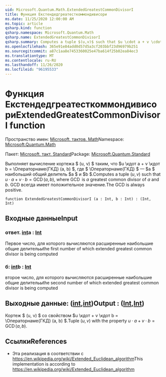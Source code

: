```yaml
---
uid: Microsoft.Quantum.Math.ExtendedGreatestCommonDivisorI
title: Функция Екстендедгреатесткоммондивисори
ms.date: 11/25/2020 12:00:00 AM
ms.topic: article
qsharp.kind: function
qsharp.namespace: Microsoft.Quantum.Math
qsharp.name: ExtendedGreatestCommonDivisorI
qsharp.summary: Computes a tuple $(u,v)$ such that $u \cdot a + v \cdot b = \operatorname{GCD}(a, b)$, where $\operatorname{GCD}$ is $a$ greatest common divisor of $a$ and $b$. The GCD is always positive.
ms.openlocfilehash: 365e91e84add0d57d5a3cf203bbf23d96979b251
ms.sourcegitcommit: a87c1aa8e7453360025e47ba614f25b02ea84ec3
ms.translationtype: MT
ms.contentlocale: ru-RU
ms.lasthandoff: 11/26/2020
ms.locfileid: "96195533"
---
```

# <a name="extendedgreatestcommondivisori-function"></a><span data-ttu-id="646ba-102">Функция Екстендедгреатесткоммондивисори</span><span class="sxs-lookup"><span data-stu-id="646ba-102">ExtendedGreatestCommonDivisorI function</span></span>

<span data-ttu-id="646ba-103">Пространство имен: [Microsoft. тактов. Math](xref:Microsoft.Quantum.Math)</span><span class="sxs-lookup"><span data-stu-id="646ba-103">Namespace: [Microsoft.Quantum.Math](xref:Microsoft.Quantum.Math)</span></span>

<span data-ttu-id="646ba-104">Пакет: [Microsoft. такт. Standard](https://nuget.org/packages/Microsoft.Quantum.Standard)</span><span class="sxs-lookup"><span data-stu-id="646ba-104">Package: [Microsoft.Quantum.Standard](https://nuget.org/packages/Microsoft.Quantum.Standard)</span></span>


<span data-ttu-id="646ba-105">Выполняет вычисление кортежа $ (u, v) $ таким, что $u \кдот a + v \кдот b = \Операторнаме{ГКД} (a, b) $, где $ \Операторнаме{ГКД} $ — $a $ наибольший общий делитель $a $ и $b $.</span><span class="sxs-lookup"><span data-stu-id="646ba-105">Computes a tuple $(u,v)$ such that $u \cdot a + v \cdot b = \operatorname{GCD}(a, b)$, where $\operatorname{GCD}$ is $a$ greatest common divisor of $a$ and $b$.</span></span> <span data-ttu-id="646ba-106">GCD всегда имеет положительное значение.</span><span class="sxs-lookup"><span data-stu-id="646ba-106">The GCD is always positive.</span></span>

```qsharp
function ExtendedGreatestCommonDivisorI (a : Int, b : Int) : (Int, Int)
```


## <a name="input"></a><span data-ttu-id="646ba-107">Входные данные</span><span class="sxs-lookup"><span data-stu-id="646ba-107">Input</span></span>

### <a name="a--int"></a><span data-ttu-id="646ba-108">ответ. [int](xref:microsoft.quantum.lang-ref.int)</span><span class="sxs-lookup"><span data-stu-id="646ba-108">a : [Int](xref:microsoft.quantum.lang-ref.int)</span></span>

<span data-ttu-id="646ba-109">Первое число, для которого вычисляются расширенные наибольшие общие делительы</span><span class="sxs-lookup"><span data-stu-id="646ba-109">the first number of which extended greatest common divisor is being computed</span></span>


### <a name="b--int"></a><span data-ttu-id="646ba-110">б: [int](xref:microsoft.quantum.lang-ref.int)</span><span class="sxs-lookup"><span data-stu-id="646ba-110">b : [Int](xref:microsoft.quantum.lang-ref.int)</span></span>

<span data-ttu-id="646ba-111">второе число, для которого вычисляются расширенные наибольшие общие делительы</span><span class="sxs-lookup"><span data-stu-id="646ba-111">the second number of which extended greatest common divisor is being computed</span></span>



## <a name="output--intint"></a><span data-ttu-id="646ba-112">Выходные данные: ([int](xref:microsoft.quantum.lang-ref.int),[int](xref:microsoft.quantum.lang-ref.int))</span><span class="sxs-lookup"><span data-stu-id="646ba-112">Output : ([Int](xref:microsoft.quantum.lang-ref.int),[Int](xref:microsoft.quantum.lang-ref.int))</span></span>

<span data-ttu-id="646ba-113">Кортеж $ (u, v) $ со свойством $u \кдот + v \кдот b = \Операторнаме{ГКД} (a, b) $.</span><span class="sxs-lookup"><span data-stu-id="646ba-113">Tuple $(u,v)$ with the property $u \cdot a + v \cdot b = \operatorname{GCD}(a, b)$.</span></span>

## <a name="references"></a><span data-ttu-id="646ba-114">Ссылки</span><span class="sxs-lookup"><span data-stu-id="646ba-114">References</span></span>

- <span data-ttu-id="646ba-115">Эта реализация в соответствии с https://en.wikipedia.org/wiki/Extended_Euclidean_algorithm</span><span class="sxs-lookup"><span data-stu-id="646ba-115">This implementation is according to https://en.wikipedia.org/wiki/Extended_Euclidean_algorithm</span></span>